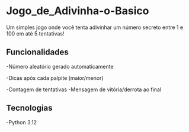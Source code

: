# Jogo_de_Adivinha-o-Basico

 Um simples jogo onde você tenta adivinhar um número secreto entre 1 e 100 em até 5 tentativas! 
 
 ## Funcionalidades 
 
  -Número aleatório gerado automaticamente 
  
  -Dicas após cada palpite (maior/menor) 
  
  -Contagem de tentativas -Mensagem de vitória/derrota ao final 
 
 ## Tecnologias 
 -Python 3.12
